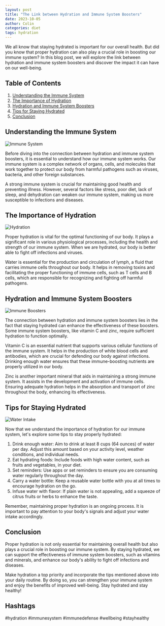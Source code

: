 ```yaml
---
layout: post
title: "The Link between Hydration and Immune System Boosters"
date: 2023-10-05
author: Colin
categories: diet
tags: hydration
---
```


We all know that staying hydrated is important for our overall health. But did you know that proper hydration can also play a crucial role in boosting our immune system? In this blog post, we will explore the link between hydration and immune system boosters and discover the impact it can have on our well-being.

## Table of Contents
1. [Understanding the Immune System](#understanding-the-immune-system)
2. [The Importance of Hydration](#the-importance-of-hydration)
3. [Hydration and Immune System Boosters](#hydration-and-immune-system-boosters)
4. [Tips for Staying Hydrated](#tips-for-staying-hydrated)
5. [Conclusion](#conclusion)

## Understanding the Immune System 
![Immune System](https://source.unsplash.com/1600x900/?immune-system)

Before diving into the connection between hydration and immune system boosters, it is essential to understand how our immune system works. Our immune system is a complex network of organs, cells, and molecules that work together to protect our body from harmful pathogens such as viruses, bacteria, and other foreign substances.

A strong immune system is crucial for maintaining good health and preventing illness. However, several factors like stress, poor diet, lack of sleep, and dehydration can weaken our immune system, making us more susceptible to infections and diseases.

## The Importance of Hydration 
![Hydration](https://source.unsplash.com/1600x900/?hydration)

Proper hydration is vital for the optimal functioning of our body. It plays a significant role in various physiological processes, including the health and strength of our immune system. When we are hydrated, our body is better able to fight off infections and viruses.

Water is essential for the production and circulation of lymph, a fluid that carries immune cells throughout our body. It helps in removing toxins and facilitating the proper functioning of immune cells, such as T cells and B cells, which are responsible for recognizing and fighting off harmful pathogens.

## Hydration and Immune System Boosters 
![Immune Boosters](https://source.unsplash.com/1600x900/?immune-boosters)

The connection between hydration and immune system boosters lies in the fact that staying hydrated can enhance the effectiveness of these boosters. Some immune system boosters, like vitamin C and zinc, require sufficient hydration to function optimally.

Vitamin C is an essential nutrient that supports various cellular functions of the immune system. It helps in the production of white blood cells and antibodies, which are crucial for defending our body against infections. Drinking enough water ensures that these immune-boosting nutrients are properly utilized in our body.

Zinc is another important mineral that aids in maintaining a strong immune system. It assists in the development and activation of immune cells. Ensuring adequate hydration helps in the absorption and transport of zinc throughout the body, enhancing its effectiveness.

## Tips for Staying Hydrated 
![Water Intake](https://source.unsplash.com/1600x900/?water-intake)

Now that we understand the importance of hydration for our immune system, let's explore some tips to stay properly hydrated:

1. Drink enough water: Aim to drink at least 8 cups (64 ounces) of water per day. Adjust this amount based on your activity level, weather conditions, and individual needs.
2. Eat hydrating foods: Include foods with high water content, such as fruits and vegetables, in your diet.
3. Set reminders: Use apps or set reminders to ensure you are consuming water regularly throughout the day.
4. Carry a water bottle: Keep a reusable water bottle with you at all times to encourage hydration on the go.
5. Infuse water with flavor: If plain water is not appealing, add a squeeze of citrus fruits or herbs to enhance the taste.

Remember, maintaining proper hydration is an ongoing process. It is important to pay attention to your body's signals and adjust your water intake accordingly.

## Conclusion 
Proper hydration is not only essential for maintaining overall health but also plays a crucial role in boosting our immune system. By staying hydrated, we can support the effectiveness of immune system boosters, such as vitamins and minerals, and enhance our body's ability to fight off infections and diseases.

Make hydration a top priority and incorporate the tips mentioned above into your daily routine. By doing so, you can strengthen your immune system and enjoy the benefits of improved well-being. Stay hydrated and stay healthy!

## Hashtags
#hydration #immunesystem #immunedefense #wellbeing #stayhealthy